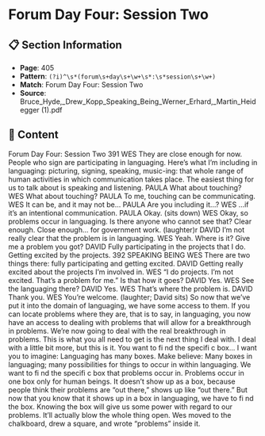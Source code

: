 # Forum Day Four: Session Two

## 📋 Section Information

- **Page**: 405
- **Pattern**: `(?i)^\s*(forum\s+day\s+\w+\s*:\s*session\s+\w+)`
- **Match**: Forum Day Four: Session Two
- **Source**: Bruce_Hyde,_Drew_Kopp_Speaking_Being_Werner_Erhard,_Martin_Heidegger (1).pdf

## 📄 Content

Forum Day Four: Session Two
391
WES
They are close enough for now. People who sign are participating in languaging. Here’s what
I’m including in languaging: picturing, signing, speaking, music-ing: that whole range of
human activities in which communication takes place. The easiest thing for us to talk about is
speaking and listening.
PAULA
What about touching?
WES
What about touching?
PAULA
To me, touching can be communicating.
WES
It can be, and it may not be...
PAULA
Are you including it...?
WES
...if it’s an intentional communication.
PAULA
Okay.
(sits down)
WES
Okay, so problems occur in languaging. Is there anyone who cannot see that? Clear enough.
Close enough... for government work.
(laughter)r
DAVID
I’m not really clear that the problem is in languaging.
WES
Yeah. Where is it? Give me a problem you got?
DAVID
Fully participating in the projects that I do. Getting excited by the projects.
392
SPEAKING BEING
WES
There are two things there: fully participating and getting excited.
DAVID
Getting really excited about the projects I’m involved in.
WES
“I do projects. I’m not excited. That’s a problem for me.” Is that how it goes?
DAVID
Yes.
WES
See the languaging there?
DAVID
Yes.
WES
That’s where the problem is.
DAVID
Thank you.
WES
You’re welcome.
(laughter; David sits)
So now that we’ve put it into the domain of languaging, we have some access to them. If you can
locate problems where they are, that is to say, in languaging, you now have an access to dealing
with problems that will allow for a breakthrough in problems. We’re now going to deal with the
real breakthrough in problems. This is what you all need to get is the next thing I deal with. I
deal with a little bit more, but this is it. You want to fi nd the specifi c box... I want you to imagine:
Languaging has many boxes. Make believe: Many boxes in languaging; many possibilities for
things to occur in within languaging. We want to fi nd the specifi c box that problems occur in.
Problems occur in one box only for human beings. It doesn’t show up as a box, because people
think their problems are “out there,” shows up like “out there.” But now that you know that it
shows up in a box in languaging, we have to fi nd the box. Knowing the box will give us some
power with regard to our problems. It’ll actually blow the whole thing open.
Wes moved to the chalkboard, drew a square, and wrote “problems” inside it.
